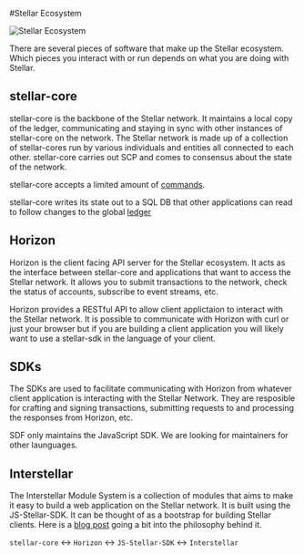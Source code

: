 #Stellar Ecosystem

![Stellar Ecosystem](https://www.stellar.org/wp-content/uploads/2015/08/ecosystem-overview-2.png)

There are several pieces of software that make up the Stellar ecosystem. Which pieces you interact with or run depends on what you are doing with Stellar. 

## stellar-core
stellar-core is the backbone of the Stellar network. It maintains a local copy of the ledger, communicating and staying in sync with other instances of stellar-core on the network. The Stellar network is made up of a collection of stellar-cores run by various individuals and entities all connected to each other. stellar-core carries out SCP and comes to consensus about the state of the network. 

stellar-core accepts a limited amount of [commands](https://github.com/stellar/stellar-core/blob/master/docs/commands.md). 

stellar-core writes its state out to a SQL DB that other applications can read to follow changes to the global [ledger](./ledger.md)

## Horizon
Horizon is the client facing API server for the Stellar ecosystem. It acts as the interface between stellar-core and applications that want to access the Stellar network. It allows you to submit transactions to the network, check the status of accounts, subscribe to event streams, etc.

Horizon provides a RESTful API to allow client applictaion to interact with the Stellar network. It is possible to communicate with Horizon with curl or just your browser but if you are building a client application you will likely want to use a stellar-sdk in the language of your client. 

## SDKs
The SDKs are used to facilitate communicating with Horizon from whatever client application is interacting with the Stellar Network. They are resposible for crafting and signing transactions, submitting requests to and processing the responses from Horizon, etc.

SDF only maintains the JavaScript SDK. We are looking for maintainers for other launguages.

## Interstellar
The Interstellar Module System is a collection of modules that aims to make it easy to build a web application on the Stellar network. It is built using the JS-Stellar-SDK. 
It can be thought of as a bootstrap for building Stellar clients. Here is a [blog post](https://www.stellar.org/blog/developer-preview-interstellar-module-system/) going a bit into the philosophy behind it. 


`stellar-core` <-> `Horizon`  <-> `JS-Stellar-SDK` <-> `Interstellar`
